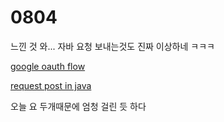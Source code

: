 # 0804

느낀 것 와... 자바 요청 보내는것도 진짜 이상하네 ㅋㅋㅋ

[google oauth flow](https://velog.io/@piecemaker/OAuth2-%EC%9D%B8%EC%A6%9D-%EB%B0%A9%EC%8B%9D%EC%97%90-%EB%8C%80%ED%95%B4-%EC%95%8C%EC%95%84%EB%B3%B4%EC%9E%90)

[request post in java](https://www.baeldung.com/httpurlconnection-post)

오늘 요 두개때문에 엄청 걸린 듯 하다